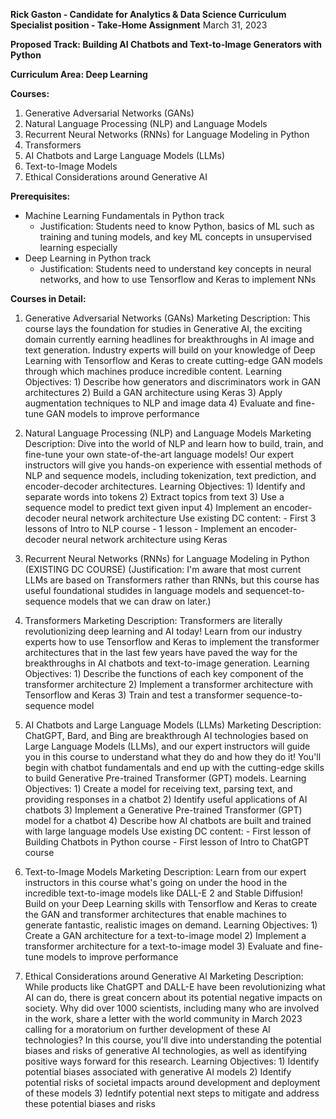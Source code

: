 **Rick Gaston - Candidate for Analytics & Data Science Curriculum Specialist position - Take-Home Assignment**
March 31, 2023

**Proposed Track: Building AI Chatbots and Text-to-Image Generators with Python**

**Curriculum Area: Deep Learning**

**Courses:**
1) Generative Adversarial Networks (GANs)
2) Natural Language Processing (NLP) and Language Models
3) Recurrent Neural Networks (RNNs) for Language Modeling in Python
4) Transformers
5) AI Chatbots and Large Language Models (LLMs)
6) Text-to-Image Models
7) Ethical Considerations around Generative AI

**Prerequisites:**
- Machine Learning Fundamentals in Python track
  - Justification: Students need to know Python, basics of ML such as training and tuning models, and key ML concepts in unsupervised learning especially
- Deep Learning in Python track 
  - Justification: Students need to understand key concepts in neural networks, and how to use Tensorflow and Keras to implement NNs

**Courses in Detail:**
1) Generative Adversarial Networks (GANs)
    Marketing Description: 
        This course lays the foundation for studies in Generative AI, the exciting domain currently earning headlines for breakthroughs in AI image and text generation. Industry experts will build on your knowledge of Deep Learning with Tensorflow and Keras to create cutting-edge GAN models through which machines produce incredible content.
    Learning Objectives:
        1) Describe how generators and discriminators work in GAN architectures
        2) Build a GAN architecture using Keras
        3) Apply augmentation techniques to NLP and image data
        4) Evaluate and fine-tune GAN models to improve performance

2) Natural Language Processing (NLP) and Language Models
    Marketing Description: 
        Dive into the world of NLP and learn how to build, train, and fine-tune your own state-of-the-art language models! Our expert instructors will give you hands-on experience with essential methods of NLP and sequence models, including tokenization, text prediction, and encoder-decoder architectures.
    Learning Objectives:
        1) Identify and separate words into tokens 
        2) Extract topics from text
        3) Use a sequence model to predict text given input
        4) Implement an encoder-decoder neural network architecture
    Use existing DC content:
        - First 3 lessons of Intro to NLP course
        - 1 lesson - Implement an encoder-decoder neural network architecture using Keras

3) Recurrent Neural Networks (RNNs) for Language Modeling in Python (EXISTING DC COURSE)
    (Justification: I'm aware that most current LLMs are based on Transformers rather than RNNs, but this course has useful foundational studides in language models and sequencet-to-sequence models that we can draw on later.)

4) Transformers
    Marketing Description:
        Transformers are literally revolutionizing deep learning and AI today! Learn from our industry experts how to use Tensorflow and Keras to implement the transformer architectures that in the last few years have paved the way for the breakthroughs in AI chatbots and text-to-image generation.
    Learning Objectives:
        1) Describe the functions of each key component of the transformer architecture
        2) Implement a transformer architecture with Tensorflow and Keras
        3) Train and test a transformer sequence-to-sequence model

5) AI Chatbots and Large Language Models (LLMs)
    Marketing Description:
        ChatGPT, Bard, and Bing are breakthrough AI technologies based on Large Language Models (LLMs), and our expert instructors will guide you in this course to understand what they do and how they do it! You'll begin with chatbot fundamentals and end up with the cutting-edge skills to build Generative Pre-trained Transformer (GPT) models.
    Learning Objectives:
        1) Create a model for receiving text, parsing text, and providing responses in a chatbot
        2) Identify useful applications of AI chatbots
        3) Implement a Generative Pre-trained Transformer (GPT) model for a chatbot
        4) Describe how AI chatbots are built and trained with large language models
    Use existing DC content:
        - First lesson of Building Chatbots in Python course
        - First lesson of Intro to ChatGPT course

6) Text-to-Image Models
    Marketing Description:
        Learn from our expert instructors in this course what's going on under the hood in the incredible text-to-image models like DALL-E 2 and Stable Diffusion! Build on your Deep Learning skills with Tensorflow and Keras to create the GAN and transformer architectures that enable machines to generate fantastic, realistic images on demand.
    Learning Objectives:
        1) Create a GAN architecture for a text-to-image model
        2) Implement a transformer architecture for a text-to-image model
        3) Evaluate and fine-tune models to improve performance

7) Ethical Considerations around Generative AI
    Marketing Description:
        While products like ChatGPT and DALL-E have been revolutionizing what AI can do, there is great concern about its potential negative impacts on society. Why did over 1000 scientists, including many who are involved in the work, share a letter with the world community in March 2023 calling for a moratorium on further development of these AI technologies? In this course, you'll dive into understanding the potential biases and risks of generative AI technologies, as well as identifying positive ways forward for this research.
    Learning Objectives:
        1) Identify potential biases associated with generative AI models
        2) Identify potential risks of societal impacts around development and deployment of these models
        3) Iedntify potential next steps to mitigate and address these potential biases and risks
